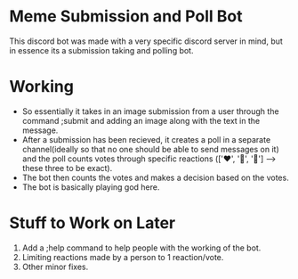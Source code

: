 # Meme Submission and Poll Bot
This discord bot was made with a very specific discord server in mind, but in essence its a submission taking and polling bot.

<h1>Working</h1>
<ul>
<li>So essentially it takes in an image submission from a user through the command ;submit and adding an image along with the text in the message.</li>
<li>After a submission has been recieved, it creates a poll in a separate channel(ideally so that no one should be able to send messages on it) and the poll counts votes through specific reactions (['❤', '💛', '🖤'] --> these three to be exact).</li>
<li>The bot then counts the votes and makes a decision based on the votes.</li>
<li>The bot is basically playing god here.</li>
</ul>

<h1>Stuff to Work on Later</h1>
<ol>
<li>Add a ;help command to help people with the working of the bot.</li>
<li>Limiting reactions made by a person to 1 reaction/vote.</li>
<li>Other minor fixes.</li>
</ol>
